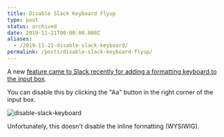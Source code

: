 ```yaml
---
title: Disable Slack Keyboard Flyup
type: post
status: archived
date: 2019-11-21T00:00:00.000Z
aliases:
  - /2019-11-21-disable-slack-keyboard/
permalink: /posts/disable-slack-keyboard-flyup/
---
```


A new [feature came to Slack recently for adding a formatting keyboard to the input box](https://slack.com/help/articles/202288908-format-your-messages).

You can disable this by clicking the "Aa" button in the right corner of the input box.

![disable-slack-keyboard](https://user-images.githubusercontent.com/1024544/69355925-7e4e0b80-0c37-11ea-9bc4-d11662fd5271.gif)

Unfortunately, this doesn't disable the inline formatting (WYSIWIG).
